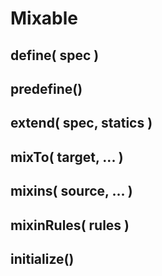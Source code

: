 # Mixable

## define( spec )

## predefine()

## extend( spec, statics )

## mixTo( target, ... )

## mixins( source, ... )

## mixinRules( rules )

## initialize()